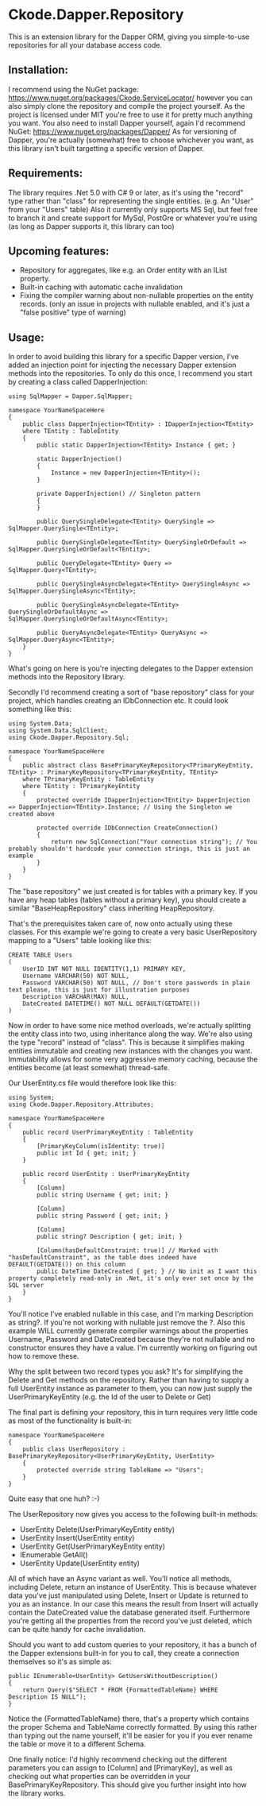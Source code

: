 # Ckode.Dapper.Repository
This is an extension library for the Dapper ORM, giving you simple-to-use repositories for all your database access code.

## Installation:

I recommend using the NuGet package: https://www.nuget.org/packages/Ckode.ServiceLocator/ however you can also simply clone the repository and compile the project yourself.
As the project is licensed under MIT you're free to use it for pretty much anything you want.
You also need to install Dapper yourself, again I'd recommend NuGet: https://www.nuget.org/packages/Dapper/
As for versioning of Dapper, you're actually (somewhat) free to choose whichever you want, as this library isn't built targetting a specific version of Dapper.

## Requirements:

The library requires .Net 5.0 with C# 9 or later, as it's using the "record" type rather than "class" for representing the single entities. (e.g. An "User" from your "Users" table)
Also it currently only supports MS Sql, but feel free to branch it and create support for MySql, PostGre or whatever you're using (as long as Dapper supports it, this library can too)

## Upcoming features:

- Repository for aggregates, like e.g. an Order entity with an IList<OrderLine> property.
- Built-in caching with automatic cache invalidation
- Fixing the compiler warning about non-nullable properties on the entity records. (only an issue in projects with nullable enabled, and it's just a "false positive" type of warning)

## Usage:

In order to avoid building this library for a specific Dapper version, I've added an injection point for injecting the necessary Dapper extension methods into the repositories.
To only do this once, I recommend you start by creating a class called DapperInjection:

	using SqlMapper = Dapper.SqlMapper;

	namespace YourNameSpaceHere
	{
		public class DapperInjection<TEntity> : IDapperInjection<TEntity>
		where TEntity : TableEntity
		{
			public static DapperInjection<TEntity> Instance { get; }

			static DapperInjection()
			{
				Instance = new DapperInjection<TEntity>();
			}

			private DapperInjection() // Singleton pattern
			{
			}

			public QuerySingleDelegate<TEntity> QuerySingle => SqlMapper.QuerySingle<TEntity>;

			public QuerySingleDelegate<TEntity> QuerySingleOrDefault => SqlMapper.QuerySingleOrDefault<TEntity>;

			public QueryDelegate<TEntity> Query => SqlMapper.Query<TEntity>;

			public QuerySingleAsyncDelegate<TEntity> QuerySingleAsync => SqlMapper.QuerySingleAsync<TEntity>;

			public QuerySingleAsyncDelegate<TEntity> QuerySingleOrDefaultAsync => SqlMapper.QuerySingleOrDefaultAsync<TEntity>;

			public QueryAsyncDelegate<TEntity> QueryAsync => SqlMapper.QueryAsync<TEntity>;
		}
	}

What's going on here is you're injecting delegates to the Dapper extension methods into the Repository library.

Secondly I'd recommend creating a sort of "base repository" class for your project, which handles creating an IDbConnection etc. It could look something like this:

	using System.Data;
	using System.Data.SqlClient;
	using Ckode.Dapper.Repository.Sql;

	namespace YourNameSpaceHere
	{
		public abstract class BasePrimaryKeyRepository<TPrimaryKeyEntity, TEntity> : PrimaryKeyRepository<TPrimaryKeyEntity, TEntity>
		where TPrimaryKeyEntity : TableEntity
		where TEntity : TPrimaryKeyEntity
		{
			protected override IDapperInjection<TEntity> DapperInjection => DapperInjection<TEntity>.Instance; // Using the Singleton we created above

			protected override IDbConnection CreateConnection()
			{
				return new SqlConnection("Your connection string"); // You probably shouldn't hardcode your connection strings, this is just an example
			}
		}
	}

The "base repository" we just created is for tables with a primary key. If you have any heap tables (tables without a primary key), you should create a similar "BaseHeapRepository" class inheriting HeapRepository.


That's the prerequisites taken care of, now onto actually using these classes. For this example we're going to create a very basic UserRepository mapping to a "Users" table looking like this:

	CREATE TABLE Users
	(
		UserID INT NOT NULL IDENTITY(1,1) PRIMARY KEY,
		Username VARCHAR(50) NOT NULL,
		Password VARCHAR(50) NOT NULL, // Don't store passwords in plain text please, this is just for illustration purposes
		Description VARCHAR(MAX) NULL,
		DateCreated DATETIME() NOT NULL DEFAULT(GETDATE())
	)


Now in order to have some nice method overloads, we're actually splitting the entity class into two, using inheritance along the way. We're also using the type "record" instead of "class". This is because it simplifies making entities immutable and creating new instances with the changes you want. Immutability allows for some very aggressive memory caching, because the entities become (at least somewhat) thread-safe.

Our UserEntity.cs file would therefore look like this:

	using System;
	using Ckode.Dapper.Repository.Attributes;

	namespace YourNameSpaceHere
	{
		public record UserPrimaryKeyEntity : TableEntity
		{
			[PrimaryKeyColumn(isIdentity: true)]
			public int Id { get; init; }
		}

		public record UserEntity : UserPrimaryKeyEntity
		{
			[Column]
			public string Username { get; init; }

			[Column]
			public string Password { get; init; }

			[Column]
			public string? Description { get; init; }

			[Column(hasDefaultConstraint: true)] // Marked with "hasDefaultConstraint", as the table does indeed have DEFAULT(GETDATE()) on this column
			public DateTime DateCreated { get; } // No init as I want this property completely read-only in .Net, it's only ever set once by the SQL server
		}
	}

You'll notice I've enabled nullable in this case, and I'm marking Description as string?. If you're not working with nullable just remove the ?.
Also this example WILL currently generate compiler warnings about the properties Username, Password and DateCreated because they're not nullable and no constructor ensures they have a value. I'm currently working on figuring out how to remove these.

Why the split between two record types you ask? It's for simplifying the Delete and Get methods on the repository.
Rather than having to supply a full UserEntity instance as parameter to them, you can now just supply the UserPrimaryKeyEntity (e.g. the Id of the user to Delete or Get)

The final part is defining your repository, this in turn requires very little code as most of the functionality is built-in:

	namespace YourNameSpaceHere
	{
		public class UserRepository : BasePrimaryKeyRepository<UserPrimaryKeyEntity, UserEntity>
		{
			protected override string TableName => "Users";
		}
	}

Quite easy that one huh? :-)

The UserRepository now gives you access to the following built-in methods:
- UserEntity Delete(UserPrimaryKeyEntity entity)
- UserEntity Insert(UserEntity entity)
- UserEntity Get(UserPrimaryKeyEntity entity)
- IEnumerable<UserEntity> GetAll()
- UserEntity Update(UserEntity entity)

All of which have an Async variant as well. You'll notice all methods, including Delete, return an instance of UserEntity. This is because whatever data you've just manipulated using Delete, Insert or Update is returned to you as an instance.
In our case this means the result from Insert will actually contain the DateCreated value the database generated itself.
Furthermore you're getting all the properties from the record you've just deleted, which can be quite handy for cache invalidation.

Should you want to add custom queries to your repository, it has a bunch of the Dapper extensions built-in for you to call, they create a connection themselves so it's as simple as:

	public IEnumerable<UserEntity> GetUsersWithoutDescription()
	{
		return Query($"SELECT * FROM {FormattedTableName} WHERE Description IS NULL");
	}

Notice the {FormattedTableName} there, that's a property which contains the proper Schema and TableName correctly formatted. By using this rather than typing out the name yourself, it'll be easier for you if you ever rename the table or move it to a different Schema.


One finally notice: I'd highly recommend checking out the different parameters you can assign to [Column] and [PrimaryKey], as well as checking out what properties can be overridden in your BasePrimaryKeyRepository. This should give you further insight into how the library works.